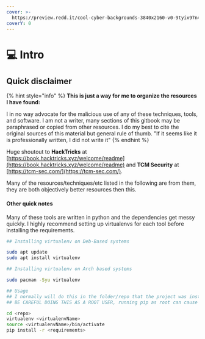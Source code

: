```yaml
---
cover: >-
  https://preview.redd.it/cool-cyber-backgrounds-3840x2160-v0-9tyix97n4mea1.jpg?width=3840&format=pjpg&auto=webp&s=dd358af681ecb9657ba12d0d7611ac37f2409b7b
coverY: 0
---
```


# 💻 Intro

## Quick disclaimer

{% hint style="info" %}
**This is just a way for me to organize the resources I have found:**

I in no way advocate for the malicious use of any of these techniques, tools, and software. I am not a writer, many sections of this gitbook may be paraphrased or copied from other resources. I do my best to cite the original sources of this material but general rule of thumb. "If it seems like it is professionally written, I did not write it"
{% endhint %}

Huge shoutout to **HackTricks** at [https://book.hacktricks.xyz/welcome/readme](https://book.hacktricks.xyz/welcome/readme) and **TCM Security** at [https://tcm-sec.com/](https://tcm-sec.com/).

Many of the resources/techniques/etc listed in the following are from them, they are both objectively better resources then this.

#### Other quick notes

Many of these tools are written in python and the dependencies get messy quickly. I highly recommend setting up virtualenvs for each tool before installing the requirements.



```bash
## Installing virtualenv on Deb-Based systems

sudo apt update
sudo apt install virtualenv

## Installing virtualenv on Arch based systems

sudo pacman -Syu virtualenv

## Usage
## I normally will do this in the folder/repo that the project was installed in.
## BE CAREFUL DOING THIS AS A ROOT USER, running pip as root can cause permissions issues later down the line

cd <repo>
virtualenv <virtualenvName>
source <virtualenvName>/bin/activate
pip install -r <requirements>

```
